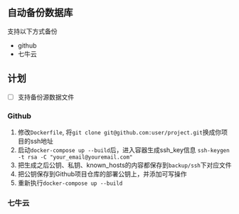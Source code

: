 ## 自动备份数据库
支持以下方式备份
* github
* 七牛云

## 计划
- [ ] 支持备份源数据文件

### Github
1. 修改`Dockerfile`, 将`git clone git@github.com:user/project.git`换成你项目的ssh地址
2. 启动`docker-compose up --build`后，进入容器生成ssh_key信息 `ssh-keygen -t rsa -C "your_email@youremail.com"`
3. 把生成之后公钥、私钥、known_hosts的内容都保存到`backup/ssh`下对应文件
4. 把公钥保存到Github项目仓库的部署公钥上，并添加可写操作
5. 重新执行`docker-compose up --build`

### 七牛云
